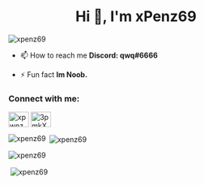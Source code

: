 <h1 align="center">Hi 👋, I'm xPenz69</h1>
<p align="left"> <img src="https://komarev.com/ghpvc/?username=xpenz69&label=Profile%20views&color=ca07e4&style=plastic" alt="xpenz69" /> </p>

- 📫 How to reach me **Discord: qwq#6666**

- ⚡ Fun fact **Im Noob.**

<h3 align="left">Connect with me:</h3>
<p align="left">
<a href="https://instagram.com/xpwnz_" target="blank"><img align="center" src="https://raw.githubusercontent.com/rahuldkjain/github-profile-readme-generator/master/src/images/icons/Social/instagram.svg" alt="xpwnz_" height="30" width="40" /></a>
<a href="https://discord.gg/3pmkXDp6We" target="blank"><img align="center" src="https://raw.githubusercontent.com/rahuldkjain/github-profile-readme-generator/master/src/images/icons/Social/discord.svg" alt="3pmkXDp6We" height="30" width="40" /></a>
</p>

<p><img align="left" src="https://github-readme-stats.vercel.app/api/top-langs?username=xpenz69&show_icons=true&locale=en&layout=compact" alt="xpenz69" /></p>

<p>&nbsp;<img align="center" src="https://github-readme-stats.vercel.app/api?username=xpenz69&show_icons=true&theme=tokyonight&locale=en" alt="xpenz69" /></p>

<p><img align="center" src="https://github-readme-streak-stats.herokuapp.com/?user=xpenz69&" alt="xpenz69" /></p>

<p>&nbsp;<img align="center" src="https://github-readme-stats.vercel.app/api?username=xpenz69&show_icons=true&theme=tokyonight&locale=en" alt="xpenz69" /></p>
